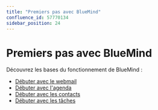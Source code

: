 ```yaml
---
title: "Premiers pas avec BlueMind"
confluence_id: 57770134
sidebar_position: 24
---
```

# Premiers pas avec BlueMind


Découvrez les bases du fonctionnement de BlueMind :


- [Débuter avec le webmail](/Premiers_pas_avec_BlueMind/Débuter_avec_le_webmail/)
- [Débuter avec l'agenda](/Premiers_pas_avec_BlueMind/Débuter_avec_l_agenda/)
- [Débuter avec les contacts](/Premiers_pas_avec_BlueMind/Débuter_avec_les_contacts/)
- [Débuter avec les tâches](/Premiers_pas_avec_BlueMind/Débuter_avec_les_tâches/)


